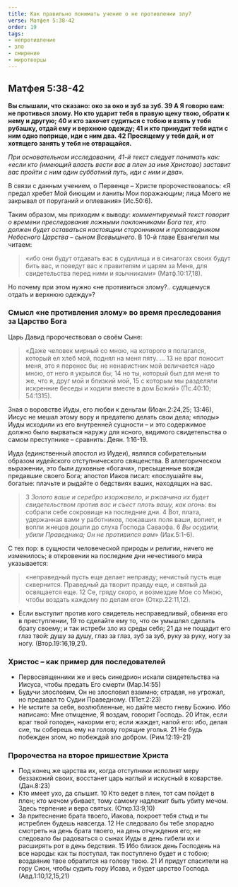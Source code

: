 ```yaml
---
title: Как правильно понимать учение о не противлении злу?
verse: Матфея 5:38-42
order: 19
tags: 
- непротивление
- зло
- смирение
- миротворцы
---
```


## Матфея 5:38-42

**Вы слышали, что сказано: око за око и зуб за зуб. 39 А Я говорю вам: не противься злому. Но кто ударит тебя в правую щеку твою, обрати к нему и другую; 40 и кто захочет судиться с тобою и взять у тебя рубашку, отдай ему и верхнюю одежду; 41 и кто принудит тебя идти с ним одно поприще, иди с ним два. 42 Просящему у тебя дай, и от хотящего занять у тебя не отвращайся.**

*При основательном исследовании, 41-й текст  следует понимать как: «если кто (имеющий власть вести вас в плен за имя Христово) заставит вас пройти с ним один субботний путь, иди с ним и два».*

В связи с данным учением, о Первенце – Христе пророчествовалось: «Я предал хребет Мой биющим и ланиты Мои поражающим; лица Моего не закрывал от поруганий и оплевания» (Ис.50:6). 

Таким образом, мы приходим к выводу: *комментируемый текст говорит о времени преследования ложными поклонниками Бога тех, кто должен будет оставаться настоящим сторонником и проповедником Небесного Царства – сыном Всевышнего*. В 10-й главе Евангелия мы читаем: 

>«ибо они будут отдавать вас в судилища и в синагогах своих будут бить вас, и поведут вас к правителям и царям за Меня, для свидетельства перед ними и язычниками» (Матф.10:17,18). 

Но почему при этом нужно «не противиться злому?.. судящемуся отдать и верхнюю одежду»?

### Смысл «не противления злому» во время преследования за Царство Бога

Царь Давид пророчествовал о своём Сыне: 

>«Даже человек мирный со мною, на которого я полагался, который ел хлеб мой, поднял на меня пяту. … 13 не враг поносит меня,  это я перенес бы; не ненавистник мой величается надо мною,  от него я укрылся бы; 14 но ты, который был для меня то же, что я, друг мой и близкий мой, 15 с которым мы разделяли искренние беседы и ходили вместе в дом Божий» (Пс.40:10; 54:1315). 

Зная о воровстве Иуды, его любви к деньгам (Иоан.2:24,25; 13:46), Иисус не мешал этому вору и предателю делать свои дела; «плоды» Иуды исходили из его внутренней сущности – и это содержимое должно было вырваться наружу для ясного, видимого свидетельства о самом преступнике – сравнить: Деян. 1:16-19. 

Иуда (единственный апостол из Иудеи), являлся собирательным образом иудейского отступнического священства. В аллегорическом выражении, это были духовные «богачи», пресыщенные вожди предавшие своего Бога; апостол Иаков писал: «послушайте вы, богатые: плачьте и рыдайте о бедствиях ваших, находящих на вас. 

>3 *Золото ваше и серебро изоржавело, и ржавчина их будет свидетельством против вас и съест плоть вашу, как огонь*: вы собрали себе сокровище на последние дни. 4 Вот, плата, удержанная вами у работников, пожавших поля ваши, вопиет, и вопли жнецов дошли до слуха Господа Саваофа. 6 *Вы осудили, убили Праведника; Он не противился вам*» (Иак.5:1-6). 

С тех пор: в сущности человеческой природы  и религии, ничего не изменилось; в откровении на последние дни нечестивого мира указывается: 

>«неправедный пусть еще делает неправду; нечистый пусть еще сквернится. Праведный да творит правду еще, и святый да освящается еще. 12 Се, гряду скоро, и возмездие Мое со Мною, чтобы воздать каждому по делам его» (Откр.22:11,12). 

- Если выступит против кого свидетель несправедливый, обвиняя его в преступлении, 19 то сделайте ему то, что он умышлял сделать брату своему; и так истреби зло из среды себя; 21 да не пощадит его глаз твой: душу за душу, глаз за глаз, зуб за зуб, руку за руку, ногу за ногу. (Втор.19:16,19,21). 

### Христос – как пример для последователей

- Первосвященники же и весь синедрион искали свидетельства на Иисуса, чтобы предать Его смерти (Мар.14:55)
- Будучи злословим, Он не злословил взаимно; страдая, не угрожал, но предавал то Судии Праведному. (1Пет.2:23)
- Не мстите за себя, возлюбленные, но дайте место гневу Божию. Ибо написано: Мне отмщение, Я воздам, говорит Господь. 20 Итак, если враг твой голоден, накорми его; если жаждет, напой его: ибо, делая сие, ты соберешь ему на голову горящие уголья. 21 Не будь побежден злом, но побеждай зло добром. (Рим.12:19-21)

### Пророчества на второе пришествие Христа

- Под конец же царства их, когда отступники исполнят меру беззаконий своих, восстанет царь наглый и искусный в коварстве. (Дан.8:23)
- Кто имеет ухо, да слышит. 10 Кто ведет в плен, тот сам пойдет в плен; кто мечом убивает, тому самому надлежит быть убиту мечом. Здесь терпение и вера святых. (Откр.13:9,10)
- За притеснение брата твоего, Иакова, покроет тебя стыд и ты истреблен будешь навсегда. 12 Не следовало бы тебе злорадно смотреть на день брата твоего, на день отчуждения его; не следовало бы радоваться о сынах Иуды в день гибели их и расширять рот в день бедствия. 15 Ибо близок день Господень на все народы: как ты поступал, так поступлено будет и с тобою; воздаяние твое обратится на голову твою. 21 И придут спасители на гору Сион, чтобы судить гору Исава, и будет царство Господа. (Авд.1:10,12,15,21)
